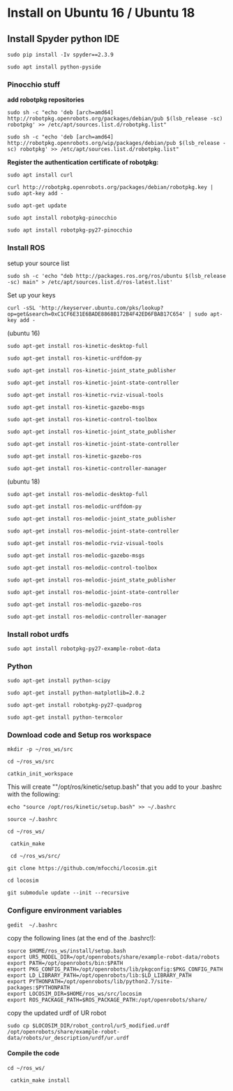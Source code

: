 

# Install on Ubuntu 16 / Ubuntu 18

## Install Spyder python IDE

```
sudo pip install -Iv spyder==2.3.9
```

```
sudo apt install python-pyside
```



### Pinocchio stuff

**add robotpkg repositories**

```
sudo sh -c "echo 'deb [arch=amd64] http://robotpkg.openrobots.org/packages/debian/pub $(lsb_release -sc) robotpkg' >> /etc/apt/sources.list.d/robotpkg.list"
```

```
sudo sh -c "echo 'deb [arch=amd64] http://robotpkg.openrobots.org/wip/packages/debian/pub $(lsb_release -sc) robotpkg' >> /etc/apt/sources.list.d/robotpkg.list"
```

**Register the authentication certificate of robotpkg:**

```
sudo apt install curl
```

```
curl http://robotpkg.openrobots.org/packages/debian/robotpkg.key | sudo apt-key add -
```

```
sudo apt-get update
```

```
sudo apt install robotpkg-pinocchio
```

```
sudo apt install robotpkg-py27-pinocchio
```



### Install ROS 

setup your source list

```
sudo sh -c 'echo "deb http://packages.ros.org/ros/ubuntu $(lsb_release -sc) main" > /etc/apt/sources.list.d/ros-latest.list'
```

Set up your keys

```
curl -sSL 'http://keyserver.ubuntu.com/pks/lookup?op=get&search=0xC1CF6E31E6BADE8868B172B4F42ED6FBAB17C654' | sudo apt-key add -
```

(ubuntu 16)

```
sudo apt-get install ros-kinetic-desktop-full
```

```
sudo apt-get install ros-kinetic-urdfdom-py
```

```
sudo apt-get install ros-kinetic-joint_state_publisher
```

```
sudo apt-get install ros-kinetic-joint-state-controller 
```

```
sudo apt-get install ros-kinetic-rviz-visual-tools
```

```
sudo apt-get install ros-kinetic-gazebo-msgs
```

```
sudo apt-get install ros-kinetic-control-toolbox
```

```
sudo apt-get install ros-kinetic-joint_state_publisher
```

```
sudo apt-get install ros-kinetic-joint-state-controller 
```

```
sudo apt-get install ros-kinetic-gazebo-ros
```

```
sudo apt-get install ros-kinetic-controller-manager
```

(ubuntu 18)

```
sudo apt-get install ros-melodic-desktop-full
```

```
sudo apt-get install ros-melodic-urdfdom-py
```

```
sudo apt-get install ros-melodic-joint_state_publisher
```

```
sudo apt-get install ros-melodic-joint-state-controller 
```

```
sudo apt-get install ros-melodic-rviz-visual-tools
```

```
sudo apt-get install ros-melodic-gazebo-msgs
```

```
sudo apt-get install ros-melodic-control-toolbox
```

```
sudo apt-get install ros-melodic-joint_state_publisher
```

```
sudo apt-get install ros-melodic-joint-state-controller 
```

```
sudo apt-get install ros-melodic-gazebo-ros
```

```
sudo apt-get install ros-melodic-controller-manager
```



### Install robot urdfs 

```
sudo apt install robotpkg-py27-example-robot-data
```



###  Python

```
sudo apt-get install python-scipy
```

```
sudo apt-get install python-matplotlib=2.0.2
```

```
sudo apt-get install robotpkg-py27-quadprog  
```

```
sudo apt-get install python-termcolor
```



### Download code and Setup ros workspace

```
mkdir -p ~/ros_ws/src
```

```
cd ~/ros_ws/src
```

```
catkin_init_workspace
```

This will create ""/opt/ros/kinetic/setup.bash" that you add to your .bashrc with the following:

```
echo "source /opt/ros/kinetic/setup.bash" >> ~/.bashrc
```

```
source ~/.bashrc
```

```
cd ~/ros_ws/
```

```
 catkin_make
```

```
 cd ~/ros_ws/src/ 
```

```
git clone https://github.com/mfocchi/locosim.git
```

```
cd locosim
```

```
git submodule update --init --recursive
```



### Configure environment variables 

```
gedit  ~/.bashrc
```

copy the following lines (at the end of the .bashrc!):

```
source $HOME/ros_ws/install/setup.bash
export UR5_MODEL_DIR=/opt/openrobots/share/example-robot-data/robots
export PATH=/opt/openrobots/bin:$PATH
export PKG_CONFIG_PATH=/opt/openrobots/lib/pkgconfig:$PKG_CONFIG_PATH
export LD_LIBRARY_PATH=/opt/openrobots/lib:$LD_LIBRARY_PATH
export PYTHONPATH=/opt/openrobots/lib/python2.7/site-packages:$PYTHONPATH
export LOCOSIM_DIR=$HOME/ros_ws/src/locosim
export ROS_PACKAGE_PATH=$ROS_PACKAGE_PATH:/opt/openrobots/share/
```

copy the updated urdf of UR robot 

```
sudo cp $LOCOSIM_DIR/robot_control/ur5_modified.urdf /opt/openrobots/share/example-robot-data/robots/ur_description/urdf/ur.urdf
```

#### Compile the code

```
cd ~/ros_ws/ 
```

```
 catkin_make install 
```





